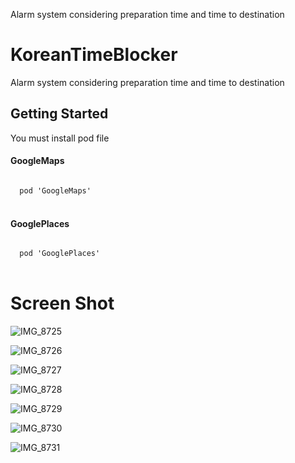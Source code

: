 Alarm system considering preparation time and time to destination



# KoreanTimeBlocker
Alarm system considering preparation time and time to destination

## Getting Started
You must install pod file

#### GoogleMaps
<code>
  pod 'GoogleMaps'
</code>
<br>

#### GooglePlaces
<code>
  pod 'GooglePlaces'
</code>
<br>



# Screen Shot
![IMG_8725](https://user-images.githubusercontent.com/39237004/81466300-87459000-920b-11ea-9f27-7ecb99311733.png)

![IMG_8726](https://user-images.githubusercontent.com/39237004/81466302-890f5380-920b-11ea-8d61-42634af45d45.png)

![IMG_8727](https://user-images.githubusercontent.com/39237004/81466301-8876bd00-920b-11ea-933c-4de1b0ba6533.png)

![IMG_8728](https://user-images.githubusercontent.com/39237004/81466298-857bcc80-920b-11ea-9aa3-bbbde6ff63a0.png)

![IMG_8729](https://user-images.githubusercontent.com/39237004/81466308-8dd40780-920b-11ea-9ed5-e1d0c224cf04.png)

![IMG_8730](https://user-images.githubusercontent.com/39237004/81466306-8c0a4400-920b-11ea-9f44-dd16d1bc4be5.png)

![IMG_8731](https://user-images.githubusercontent.com/39237004/81466307-8ca2da80-920b-11ea-936d-1ffa7fa907fe.png)

